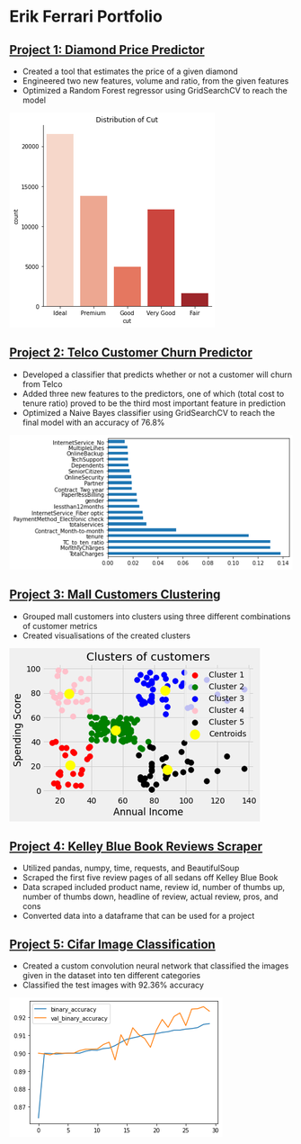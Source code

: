 # Erik Ferrari Portfolio

## [Project 1: Diamond Price Predictor](https://github.com/eferrari421/Diamond-Price-Prediction)
- Created a tool that estimates the price of a  given diamond 
- Engineered two new features, volume and ratio, from the given features
- Optimized a Random Forest regressor using GridSearchCV to reach the model

![](portfolio_images/diamond.png)

## [Project 2: Telco Customer Churn Predictor](https://github.com/eferrari421/Telco-Customer-Churn-Prediction)
- Developed a classifier that predicts whether or not a customer will churn from Telco
- Added three new features to the predictors, one of which (total cost to tenure ratio) proved to be the third most important feature in prediction
- Optimized a Naive Bayes classifier using GridSearchCV to reach the final model with an accuracy of 76.8%

![](portfolio_images/telco.png)

## [Project 3: Mall Customers Clustering](https://github.com/eferrari421/Mall-Customers-Clustering)
- Grouped mall customers into clusters using three different combinations of customer metrics
- Created visualisations of the created clusters

![](portfolio_images/cluster.png)

## [Project 4: Kelley Blue Book Reviews Scraper](https://github.com/eferrari421/Kelley-Blue-Book-Reviews-Web-Scraper)
- Utilized pandas, numpy, time, requests, and BeautifulSoup
- Scraped the first five review pages of all sedans off Kelley Blue Book
- Data scraped included product name, review id, number of thumbs up, number of thumbs down, headline of review, actual review, pros, and cons
- Converted data into a dataframe that can be used for a project

## [Project 5: Cifar Image Classification](https://github.com/eferrari421/Cifar-Image-Classification)
- Created a custom convolution neural network that classified the images given in the dataset into ten different categories
- Classified the test images with 92.36% accuracy

![](portfolio_images/cifar.png)
